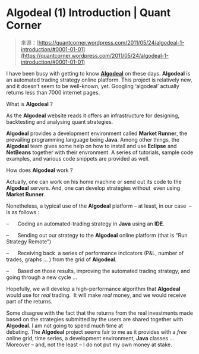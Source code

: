 <!--yml
category: 未分类
date: 2024-05-18 08:10:14
-->

# Algodeal (1) Introduction | Quant Corner

> 来源：[https://quantcorner.wordpress.com/2011/05/24/algodeal-1-introduction/#0001-01-01](https://quantcorner.wordpress.com/2011/05/24/algodeal-1-introduction/#0001-01-01)

I have been busy with getting to know **[Algodeal](https://beta.algodeal.com/)** on these days. **Algodeal** is an automated trading strategy online platform. This project is relatively new, and it doesn’t seem to be well-known, yet. Googling ‘algodeal’ actually returns less than 7000 internet pages.

What is **Algodeal** ?

As the **Algodeal** website reads it offers an infrastructure for designing, backtesting and analysing quant strategies.

**Algodeal** provides a development environment called **Market Runner**, the prevailing programming language being **Java**. Among other things, the **Algodeal** team gives some help on how to install and use **Eclipse** and **NetBeans** together with their envronment. A series of tutorials, sample code examples, and various code snippets are provided as well.

How does **Algodeal** work ?

Actually, one can work on his home machine or send out its code to the **Algodeal** servers. And, one can develop strategies without  even using **Market Runner**.

Nonetheless, a typical use of the **Algodeal** platform – at least, in our case  – is as follows :

–      Coding an automated-trading strategy in **Java** using an **IDE**.

–      Sending out our strategy to the **Algodeal** online platform (that is “Run Strategy Remote”)

–      Receiving back  a series of performance indicators (P&L, number of trades, graphs … ) from the grid of **Algodeal**.

–      Based on those results, improving the automated trading strategy, and going through a new cycle …

Hopefully, we will develop a high-performance algorithm that **Algodeal** would use for *real* trading.  It will make *real* money, and we would receive part of the returns.

Some disagree with the fact that the returns from the real investments made based on the strategies submitted by the users are shared together with **Algodeal**. I am not going to spend much time at debating. The **Algodeal** project seems fair to me as it provides with a *free* online grid, time series, a development environment, **Java** classes … Moreover – and, not the least – I do not put my own money at stake.
